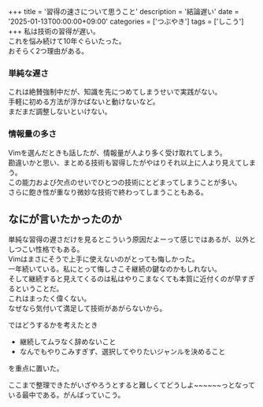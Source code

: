 +++
title = '習得の速さについて思うこと'
description = '結論遅い'
date = '2025-01-13T00:00:00+09:00'
categories = ['つぶやき']
tags = ['しこう']
+++
私は技術の習得が遅い。  
これを悩み続けて10年ぐらいたった。  
おそらく2つ理由がある。  

### 単純な遅さ
これは絶賛強制中だが、知識を先につめてしまうせいで実践がない。  
手軽に初める方法が浮かばないと動けないなど。  
まだまだ調整しないといけない。  

### 情報量の多さ
Vimを選んだときも話したが、情報量が人より多く受け取れてしまう。  
勘違いかと思い、まとめる技術も習得したがやはりそれ以上に人より見えてしまう。  
この能力および欠点のせいでひとつの技術にとどまってしまうことが多い。  
さらに飽き性が重なり微妙な技術で終わってしまうこともある。  
  
## なにが言いたかったのか
単純な習得の遅さだけを見るとこういう原因だよーって感じではあるが、以外としつこい性格でもある。  
Vimはまさにそうで上手に使えないのがとっても悔しかった。  
一年続いている。私にとって悔しさこそ継続の鍵なのかもしれない。  
そして継続すると見えてくるのは私はやりこまなくても本質に近付くのが早すぎるということだ。  
これはまったく偉くない。  
なぜなら気付いて満足して技術があがらないから。  
  
ではどうするかを考えたとき
- 継続してムラなく辞めないこと
- なんでもやりこみすぎず、選択してやりたいジャンルを決めること

を重点に置いた。  
  
ここまで整理できたがいざやろうとすると難しくてどうしよ~~~~~~っとなっている最中である。がんばっていこう。
